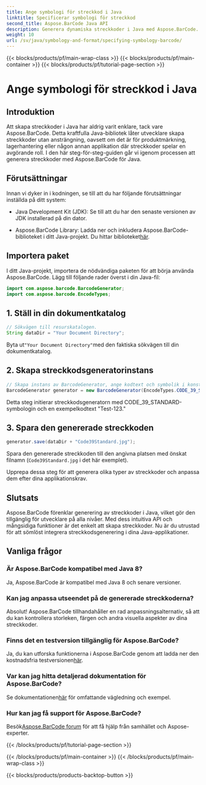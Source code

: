 ```yaml
---
title: Ange symbologi för streckkod i Java
linktitle: Specificerar symbologi för streckkod
second_title: Aspose.BarCode Java API
description: Generera dynamiska streckkoder i Java med Aspose.BarCode. Enkel integration, mångsidig anpassning och robusta funktioner för alla dina streckkodsbehov.
weight: 10
url: /sv/java/symbology-and-format/specifying-symbology-barcode/
---
```


{{< blocks/products/pf/main-wrap-class >}}
{{< blocks/products/pf/main-container >}}
{{< blocks/products/pf/tutorial-page-section >}}

# Ange symbologi för streckkod i Java


## Introduktion

Att skapa streckkoder i Java har aldrig varit enklare, tack vare Aspose.BarCode. Detta kraftfulla Java-bibliotek låter utvecklare skapa streckkoder utan ansträngning, oavsett om det är för produktmärkning, lagerhantering eller någon annan applikation där streckkoder spelar en avgörande roll. I den här steg-för-steg-guiden går vi igenom processen att generera streckkoder med Aspose.BarCode för Java.

## Förutsättningar

Innan vi dyker in i kodningen, se till att du har följande förutsättningar inställda på ditt system:

- Java Development Kit (JDK): Se till att du har den senaste versionen av JDK installerad på din dator.

-  Aspose.BarCode Library: Ladda ner och inkludera Aspose.BarCode-biblioteket i ditt Java-projekt. Du hittar biblioteket[här](https://releases.aspose.com/barcode/java/).

## Importera paket

I ditt Java-projekt, importera de nödvändiga paketen för att börja använda Aspose.BarCode. Lägg till följande rader överst i din Java-fil:

```java
import com.aspose.barcode.BarcodeGenerator;
import com.aspose.barcode.EncodeTypes;
```

## 1. Ställ in din dokumentkatalog

```java
// Sökvägen till resurskatalogen.
String dataDir = "Your Document Directory";
```

 Byta ut`"Your Document Directory"`med den faktiska sökvägen till din dokumentkatalog.

## 2. Skapa streckkodsgeneratorinstans

```java
// Skapa instans av BarcodeGenerator, ange kodtext och symbolik i konstruktorn
BarcodeGenerator generator = new BarcodeGenerator(EncodeTypes.CODE_39_STANDARD, "Test-123");
```

Detta steg initierar streckkodsgeneratorn med CODE_39_STANDARD-symbologin och en exempelkodtext "Test-123."

## 3. Spara den genererade streckkoden

```java
generator.save(dataDir + "Code39Standard.jpg");
```

Spara den genererade streckkoden till den angivna platsen med önskat filnamn (`Code39Standard.jpg` i det här exemplet).

Upprepa dessa steg för att generera olika typer av streckkoder och anpassa dem efter dina applikationskrav.

## Slutsats

Aspose.BarCode förenklar generering av streckkoder i Java, vilket gör den tillgänglig för utvecklare på alla nivåer. Med dess intuitiva API och mångsidiga funktioner är det enkelt att skapa streckkoder. Nu är du utrustad för att sömlöst integrera streckkodsgenerering i dina Java-applikationer.

## Vanliga frågor

### Är Aspose.BarCode kompatibel med Java 8?
Ja, Aspose.BarCode är kompatibel med Java 8 och senare versioner.

### Kan jag anpassa utseendet på de genererade streckkoderna?
Absolut! Aspose.BarCode tillhandahåller en rad anpassningsalternativ, så att du kan kontrollera storleken, färgen och andra visuella aspekter av dina streckkoder.

### Finns det en testversion tillgänglig för Aspose.BarCode?
 Ja, du kan utforska funktionerna i Aspose.BarCode genom att ladda ner den kostnadsfria testversionen[här](https://releases.aspose.com/).

### Var kan jag hitta detaljerad dokumentation för Aspose.BarCode?
 Se dokumentationen[här](https://reference.aspose.com/barcode/java/) för omfattande vägledning och exempel.

### Hur kan jag få support för Aspose.BarCode?
 Besök[Aspose.BarCode forum](https://forum.aspose.com/c/barcode/13) för att få hjälp från samhället och Aspose-experter.

{{< /blocks/products/pf/tutorial-page-section >}}

{{< /blocks/products/pf/main-container >}}
{{< /blocks/products/pf/main-wrap-class >}}

{{< blocks/products/products-backtop-button >}}
